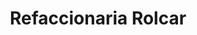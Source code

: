 ---
title: "Refaccionaria Rolcar"
url: /villa-de-alvarez/refaccionaria-rolcar/
shop: piezas de automóviles
---
